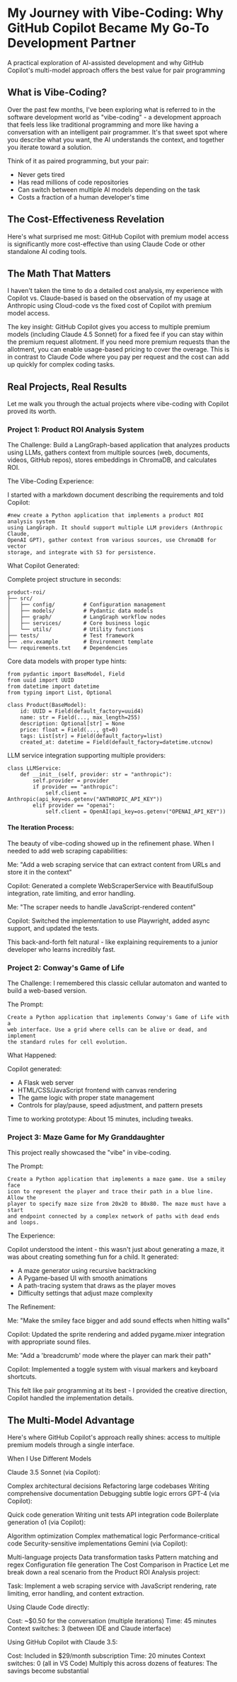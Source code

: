 # My Journey with Vibe-Coding: Why GitHub Copilot Became My Go-To Development Partner

A practical exploration of AI-assisted development and why GitHub Copilot's multi-model approach offers the best value for pair programming

## What is Vibe-Coding?
Over the past few months, I've been exploring what is referred to in the software development world as "vibe-coding" - a development approach that feels less like traditional programming and more like having a conversation with an intelligent pair programmer. It's that sweet spot where you describe what you want, the AI understands the context, and together you iterate toward a solution.

Think of it as paired programming, but your pair:

* Never gets tired
* Has read millions of code repositories
* Can switch between multiple AI models depending on the task
* Costs a fraction of a human developer's time

## The Cost-Effectiveness Revelation
Here's what surprised me most: GitHub Copilot with premium model access is significantly more cost-effective than using Claude Code or other standalone AI coding tools.

## The Math That Matters

I haven't taken the time to do a detailed cost analysis, my experience with Copilot vs. Claude-based is based on the observation of my usage at Anthropic using Cloud-code vs the fixed cost of Copilot with premium model access.

The key insight: GitHub Copilot gives you access to multiple premium models (including Claude 4.5 Sonnet) for a fixed fee if you can stay within the premium request allotment.   If you need more premium requests than the allotment, you can enable usage-based pricing to cover the overage.   This is in contrast to Claude Code where you pay per request and the cost can add up quickly for complex coding tasks.

## Real Projects, Real Results
Let me walk you through the actual projects where vibe-coding with Copilot proved its worth.

### Project 1: Product ROI Analysis System
The Challenge: Build a LangGraph-based application that analyzes products using LLMs, gathers context from multiple sources (web, documents, videos, GitHub repos), stores embeddings in ChromaDB, and calculates ROI.

The Vibe-Coding Experience:

I started with a markdown document describing the requirements and told Copilot:

```
#new create a Python application that implements a product ROI analysis system
using LangGraph. It should support multiple LLM providers (Anthropic Claude, 
OpenAI GPT), gather context from various sources, use ChromaDB for vector 
storage, and integrate with S3 for persistence.
```

What Copilot Generated:

Complete project structure in seconds:

```
product-roi/
├── src/
│   ├── config/         # Configuration management
│   ├── models/         # Pydantic data models
│   ├── graph/          # LangGraph workflow nodes
│   ├── services/       # Core business logic
│   └── utils/          # Utility functions
├── tests/              # Test framework
├── .env.example        # Environment template
└── requirements.txt    # Dependencies
```

Core data models with proper type hints:

```
from pydantic import BaseModel, Field
from uuid import UUID
from datetime import datetime
from typing import List, Optional

class Product(BaseModel):
    id: UUID = Field(default_factory=uuid4)
    name: str = Field(..., max_length=255)
    description: Optional[str] = None
    price: float = Field(..., gt=0)
    tags: List[str] = Field(default_factory=list)
    created_at: datetime = Field(default_factory=datetime.utcnow)
```

LLM service integration supporting multiple providers:

```
class LLMService:
    def __init__(self, provider: str = "anthropic"):
        self.provider = provider
        if provider == "anthropic":
            self.client = Anthropic(api_key=os.getenv("ANTHROPIC_API_KEY"))
        elif provider == "openai":
            self.client = OpenAI(api_key=os.getenv("OPENAI_API_KEY"))
```

#### The Iteration Process:

The beauty of vibe-coding showed up in the refinement phase. When I needed to add web scraping capabilities:

Me: "Add a web scraping service that can extract content from URLs and store it in the context"

Copilot: Generated a complete WebScraperService with BeautifulSoup integration, rate limiting, and error handling.

Me: "The scraper needs to handle JavaScript-rendered content"

Copilot: Switched the implementation to use Playwright, added async support, and updated the tests.

This back-and-forth felt natural - like explaining requirements to a junior developer who learns incredibly fast.

### Project 2: Conway's Game of Life
The Challenge: I remembered this classic cellular automaton and wanted to build a web-based version.

The Prompt:
```
Create a Python application that implements Conway's Game of Life with a 
web interface. Use a grid where cells can be alive or dead, and implement 
the standard rules for cell evolution.
```

What Happened:

Copilot generated:

* A Flask web server
* HTML/CSS/JavaScript frontend with canvas rendering
* The game logic with proper state management
* Controls for play/pause, speed adjustment, and pattern presets

Time to working prototype: About 15 minutes, including tweaks.

### Project 3: Maze Game for My Granddaughter

This project really showcased the "vibe" in vibe-coding.

The Prompt:

```
Create a Python application that implements a maze game. Use a smiley face 
icon to represent the player and trace their path in a blue line. Allow the 
player to specify maze size from 20x20 to 80x80. The maze must have a start 
and endpoint connected by a complex network of paths with dead ends and loops.
```

The Experience:

Copilot understood the intent - this wasn't just about generating a maze, it was about creating something fun for a child. It generated:

* A maze generator using recursive backtracking
* A Pygame-based UI with smooth animations
* A path-tracing system that draws as the player moves
* Difficulty settings that adjust maze complexity

The Refinement:

Me: "Make the smiley face bigger and add sound effects when hitting walls"

Copilot: Updated the sprite rendering and added pygame.mixer integration with appropriate sound files.

Me: "Add a 'breadcrumb' mode where the player can mark their path"

Copilot: Implemented a toggle system with visual markers and keyboard shortcuts.

This felt like pair programming at its best - I provided the creative direction, Copilot handled the implementation details.

## The Multi-Model Advantage
Here's where GitHub Copilot's approach really shines: access to multiple premium models through a single interface.

When I Use Different Models

Claude 3.5 Sonnet (via Copilot):

Complex architectural decisions
Refactoring large codebases
Writing comprehensive documentation
Debugging subtle logic errors
GPT-4 (via Copilot):

Quick code generation
Writing unit tests
API integration code
Boilerplate generation
o1 (via Copilot):

Algorithm optimization
Complex mathematical logic
Performance-critical code
Security-sensitive implementations
Gemini (via Copilot):

Multi-language projects
Data transformation tasks
Pattern matching and regex
Configuration file generation
The Cost Comparison in Practice
Let me break down a real scenario from the Product ROI Analysis project:

Task: Implement a web scraping service with JavaScript rendering, rate limiting, error handling, and content extraction.

Using Claude Code directly:

Cost: ~$0.50 for the conversation (multiple iterations)
Time: 45 minutes
Context switches: 3 (between IDE and Claude interface)

Using GitHub Copilot with Claude 3.5:

Cost: Included in $29/month subscription
Time: 20 minutes
Context switches: 0 (all in VS Code)
Multiply this across dozens of features: The savings become substantial